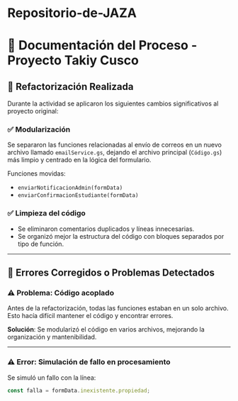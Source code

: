 # Repositorio-de-JAZA
# 📘 Documentación del Proceso - Proyecto Takiy Cusco

## 🔧 Refactorización Realizada

Durante la actividad se aplicaron los siguientes cambios significativos al proyecto original:

### ✅ Modularización
Se separaron las funciones relacionadas al envío de correos en un nuevo archivo llamado `emailService.gs`, dejando el archivo principal (`Código.gs`) más limpio y centrado en la lógica del formulario.

Funciones movidas:
- `enviarNotificacionAdmin(formData)`
- `enviarConfirmacionEstudiante(formData)`

### ✅ Limpieza del código
- Se eliminaron comentarios duplicados y líneas innecesarias.
- Se organizó mejor la estructura del código con bloques separados por tipo de función.

---

## 🐞 Errores Corregidos o Problemas Detectados

### ⚠️ Problema: Código acoplado
Antes de la refactorización, todas las funciones estaban en un solo archivo. Esto hacía difícil mantener el código y encontrar errores.

**Solución**: Se modularizó el código en varios archivos, mejorando la organización y mantenibilidad.

---

### ⚠️ Error: Simulación de fallo en procesamiento

Se simuló un fallo con la línea:

```javascript
const falla = formData.inexistente.propiedad;

